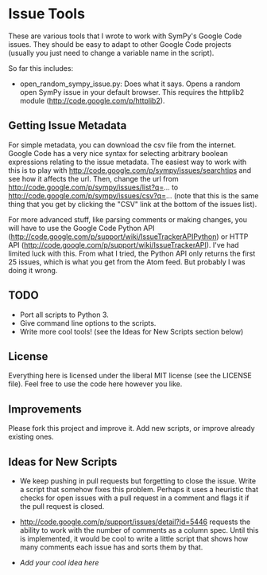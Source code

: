 # Issue Tools

These are various tools that I wrote to work with SymPy's Google Code
issues.  They should be easy to adapt to other Google Code projects
(usually you just need to change a variable name in the script).

So far this includes:

- open_random_sympy_issue.py: Does what it says.  Opens a random open
SymPy issue in your default browser.  This requires the httplib2 module
(http://code.google.com/p/httplib2).

## Getting Issue Metadata

For simple metadata, you can download the csv file from the internet. 
Google Code has a very nice syntax for selecting arbitrary boolean
expressions relating to the issue metadata.  The easiest way to work
with this is to play with
http://code.google.com/p/sympy/issues/searchtips and see how it affects
the url.  Then, change the url from
http://code.google.com/p/sympy/issues/list?q=... to
http://code.google.com/p/sympy/issues/csv?q=... (note that this is the
same thing that you get by clicking the "CSV" link at the bottom of the
issues list).

For more advanced stuff, like parsing comments or making changes, you
will have to use the Google Code Python API
(http://code.google.com/p/support/wiki/IssueTrackerAPIPython) or HTTP
API (http://code.google.com/p/support/wiki/IssueTrackerAPI).  I've had
limited luck with this.  From what I tried, the Python API only returns
the first 25 issues, which is what you get from the Atom feed.  But
probably I was doing it wrong.

## TODO

- Port all scripts to Python 3.
- Give command line options to the scripts.
- Write more cool tools! (see the Ideas for New Scripts section below)

## License

Everything here is licensed under the liberal MIT license (see the
LICENSE file).  Feel free to use the code here however you like.

## Improvements

Please fork this project and improve it.  Add new scripts, or improve
already existing ones.

## Ideas for New Scripts

- We keep pushing in pull requests but forgetting to close the issue. 
Write a script that somehow fixes this problem.  Perhaps it uses a
heuristic that checks for open issues with a pull request in a comment
and flags it if the pull request is closed.

- http://code.google.com/p/support/issues/detail?id=5446 requests the
ability to work with the number of comments as a column spec.  Until
this is implemented, it would be cool to write a little script that
shows how many comments each issue has and sorts them by that.

- *Add your cool idea here*
